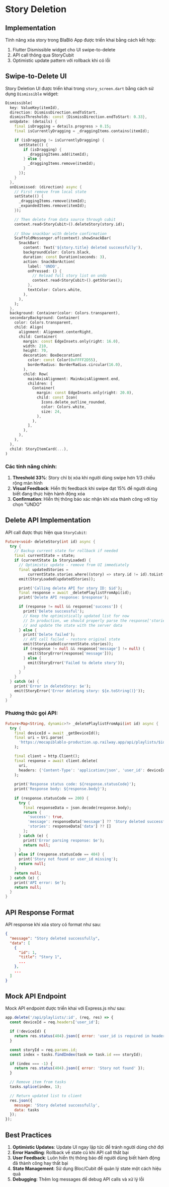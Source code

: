 # Story Deletion

## Implementation

Tính năng xóa story trong BlaBló App được triển khai bằng cách kết hợp:
1. Flutter Dismissible widget cho UI swipe-to-delete
2. API call thông qua StoryCubit
3. Optimistic update pattern với rollback khi có lỗi

## Swipe-to-Delete UI

Story Deletion UI được triển khai trong `story_screen.dart` bằng cách sử dụng `Dismissible` widget:

```dart
Dismissible(
  key: ValueKey(itemId),
  direction: DismissDirection.endToStart,
  dismissThresholds: const {DismissDirection.endToStart: 0.33},
  onUpdate: (details) {
    final isDragging = details.progress > 0.15;
    final isCurrentlyDragging = _draggingItems.contains(itemId);

    if (isDragging != isCurrentlyDragging) {
      setState(() {
        if (isDragging) {
          _draggingItems.add(itemId);
        } else {
          _draggingItems.remove(itemId);
        }
      });
    }
  },
  onDismissed: (direction) async {
    // First remove from local state
    setState(() {
      _draggingItems.remove(itemId);
      _expandedItems.remove(itemId);
    });

    // Then delete from data source through cubit
    context.read<StoryCubit>().deleteStory(story.id);
    
    // Show snackbar with delete confirmation
    ScaffoldMessenger.of(context).showSnackBar(
      SnackBar(
        content: Text('${story.title} deleted successfully'),
        backgroundColor: Colors.black,
        duration: const Duration(seconds: 3),
        action: SnackBarAction(
          label: 'UNDO',
          onPressed: () {
            // Reload full story list on undo
            context.read<StoryCubit>().getStories();
          },
          textColor: Colors.white,
        ),
      ),
    );
  },
  background: Container(color: Colors.transparent),
  secondaryBackground: Container(
    color: Colors.transparent,
    child: Align(
      alignment: Alignment.centerRight,
      child: Container(
        margin: const EdgeInsets.only(right: 16.0),
        width: 210,
        height: 70,
        decoration: BoxDecoration(
          color: const Color(0xFFFF2D55),
          borderRadius: BorderRadius.circular(16.0),
        ),
        child: Row(
          mainAxisAlignment: MainAxisAlignment.end,
          children: [
            Container(
              margin: const EdgeInsets.only(right: 20.0),
              child: const Icon(
                Icons.delete_outline_rounded,
                color: Colors.white,
                size: 24,
              ),
            ),
          ],
        ),
      ),
    ),
  ),
  child: StoryItemCard(...),
)
```

### Các tính năng chính:

1. **Threshold 33%**: Story chỉ bị xóa khi người dùng swipe hơn 1/3 chiều rộng màn hình
2. **Visual Feedback**: Hiển thị feedback khi swipe đạt 15% để người dùng biết đang thực hiện hành động xóa
3. **Confirmation**: Hiển thị thông báo xác nhận khi xóa thành công với tùy chọn "UNDO"

## Delete API Implementation

API call được thực hiện qua `StoryCubit`:

```dart
Future<void> deleteStory(int id) async {
  try {
    // Backup current state for rollback if needed
    final currentState = state;
    if (currentState is StoryLoaded) {
      // Optimistic update - remove from UI immediately
      final updatedStories =
          currentState.stories.where((story) => story.id != id).toList();
      emit(StoryLoaded(updatedStories));

      print('Calling delete API for story ID: $id');
      final response = await _deletePlaylistFromApi(id);
      print('Delete API response: $response');

      if (response != null && response['success']) {
        print('Delete successful');
        // Keep the optimistically updated list for now
        // In production, we should properly parse the response['stories']
        // and update the state with the server data
      } else {
        print('Delete failed');
        // API call failed - restore original state
        emit(StoryLoaded(currentState.stories));
        if (response != null && response['message'] != null) {
          emit(StoryError(response['message']));
        } else {
          emit(StoryError('Failed to delete story')); 
        }
      }
    }
  } catch (e) {
    print('Error in deleteStory: $e');
    emit(StoryError('Error deleting story: ${e.toString()}')); 
  }
}
```

### Phương thức gọi API:

```dart
Future<Map<String, dynamic>?> _deletePlaylistFromApi(int id) async {
  try {
    final deviceId = await _getDeviceId();
    final uri = Uri.parse(
      'https://mocapiblablo-production.up.railway.app/api/playlists/$id',
    );

    final client = http.Client();
    final response = await client.delete(
      uri,
      headers: {'Content-Type': 'application/json', 'user_id': deviceId},
    );
    
    print('Response status code: ${response.statusCode}');
    print('Response body: ${response.body}');
    
    if (response.statusCode == 200) {
      try {
        final responseData = json.decode(response.body);
        return {
          'success': true,
          'message': responseData['message'] ?? 'Story deleted successfully',
          'stories': responseData['data'] ?? [] 
        };
      } catch (e) {
        print('Error parsing response: $e');
        return null;
      }
    } else if (response.statusCode == 404) {
      print('Story not found or user_id missing');
      return null;
    }
    return null;
  } catch (e) {
    print('API error: $e');
    return null;
  }
}
```

## API Response Format

API response khi xóa story có format như sau:

```json
{
  "message": "Story deleted successfully",
  "data": [
    {
      "id": 1,
      "title": "Story 1",
      ...
    },
    ...
  ]
}
```

## Mock API Endpoint

Mock API endpoint được triển khai với Express.js như sau:

```javascript
app.delete('/api/playlists/:id', (req, res) => {
  const deviceId = req.headers['user_id'];

  if (!deviceId) {
    return res.status(404).json({ error: 'user_id is required in header' });
  }

  const storyId = req.params.id;
  const index = tasks.findIndex(task => task.id === storyId);

  if (index === -1) {
    return res.status(404).json({ error: 'Story not found' });
  }

  // Remove item from tasks
  tasks.splice(index, 1);

  // Return updated list to client
  res.json({
    message: 'Story deleted successfully',
    data: tasks
  });
});
```

## Best Practices

1. **Optimistic Updates**: Update UI ngay lập tức để tránh người dùng chờ đợi
2. **Error Handling**: Rollback về state cũ khi API call thất bại
3. **User Feedback**: Luôn hiển thị thông báo để người dùng biết hành động đã thành công hay thất bại
4. **State Management**: Sử dụng Bloc/Cubit để quản lý state một cách hiệu quả
5. **Debugging**: Thêm log messages để debug API calls và xử lý lỗi
